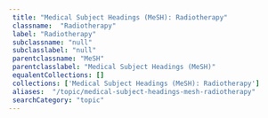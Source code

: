 ```yaml
--- 
 title: "Medical Subject Headings (MeSH): Radiotherapy" 
 classname:  "Radiotherapy" 
 label: "Radiotherapy" 
 subclassname: "null" 
 subclasslabel: "null" 
 parentclassname: "MeSH" 
 parentclasslabel: "Medical Subject Headings (MeSH)" 
 equalentCollections: [] 
 collections: ['Medical Subject Headings (MeSH): Radiotherapy']
 aliases:  "/topic/medical-subject-headings-mesh-radiotherapy"  
 searchCategory: "topic" 
---
```

